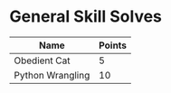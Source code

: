 # General Skill Solves

| Name | Points |
|------|--------|
| Obedient Cat | 5 |
| Python Wrangling | 10 |